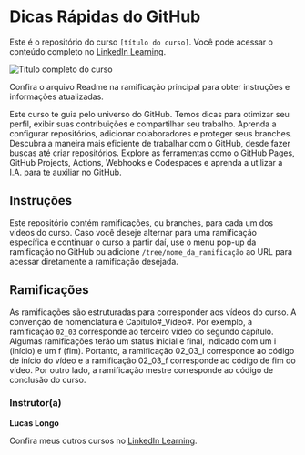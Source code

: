 # Dicas Rápidas do GitHub 

Este é o repositório do curso `[título do curso]`. Você pode acessar o conteúdo completo no [LinkedIn Learning][lil-course-url]. 

![Título completo do curso][lil-thumbnail-url]  

Confira o arquivo Readme na ramificação principal para obter instruções e informações atualizadas. 

Este curso te guia pelo universo do GitHub. Temos dicas para otimizar seu perfil, exibir suas contribuições e compartilhar seu trabalho. Aprenda a configurar repositórios, adicionar colaboradores e proteger seus branches. Descubra a maneira mais eficiente de trabalhar com o GitHub, desde fazer buscas até criar repositórios. Explore as ferramentas como o GitHub Pages, GitHub Projects, Actions, Webhooks e Codespaces e aprenda a utilizar a I.A. para te auxiliar no GitHub.

## Instruções 

Este repositório contém ramificações, ou branches, para cada um dos vídeos do curso. Caso você deseje alternar para uma ramificação específica e continuar o curso a partir daí, use o menu pop-up da ramificação no GitHub ou adicione `/tree/nome_da_ramificação` ao URL para acessar diretamente a ramificação desejada. 

## Ramificações 

As ramificações são estruturadas para corresponder aos vídeos do curso. A convenção de nomenclatura é Capítulo#_Vídeo#. Por exemplo, a ramificação `02_03` corresponde ao terceiro vídeo do segundo capítulo. Algumas ramificações terão um status inicial e final, indicado com um i (início) e um f (fim). Portanto, a ramificação 02_03_i corresponde ao código de início do vídeo e a ramificação 02_03_f corresponde ao código de fim do vídeo. Por outro lado, a ramificação mestre corresponde ao código de conclusão do curso. 

### Instrutor(a) 

**Lucas Longo** 

Confira meus outros cursos no [LinkedIn Learning](https://www.linkedin.com/learning/instructors/lucas-longo). 

[0]: # (Replace these placeholder URLs with actual course URLs) 
[lil-course-url]: https://www.linkedin.com/learning/dicas-rapidas-do-github
[lil-thumbnail-url]: https://media.licdn.com/dms/image/D4E0DAQGsuWxis79Kwg/learning-public-crop_675_1200/0/1722410827754?e=2147483647&v=beta&t=9l7Q4zxjqJeRs_XWyXpoj9m18kneeYN2PEMSrf1mKyo

[1]: # (End of BP-Instruction ###############################################################################################) 
